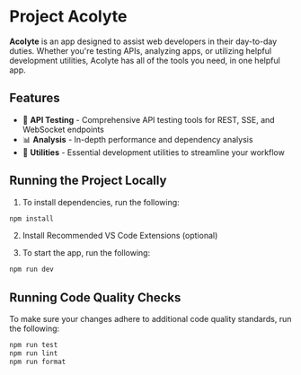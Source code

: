 # Project Acolyte

**Acolyte** is an app designed to assist web developers in their day-to-day duties. Whether you're testing APIs, analyzing apps, or utilizing helpful development utilities, Acolyte has all of the tools you need, in one helpful app.

## Features

- 🧪 **API Testing** - Comprehensive API testing tools for REST, SSE, and WebSocket endpoints
- 📊 **Analysis** - In-depth performance and dependency analysis
- 🔧 **Utilities** - Essential development utilities to streamline your workflow

## Running the Project Locally

1. To install dependencies, run the following:

```sh
npm install
```

2. Install Recommended VS Code Extensions (optional)

3. To start the app, run the following:

```sh
npm run dev
```

## Running Code Quality Checks

To make sure your changes adhere to additional code quality standards, run the following:

```sh
npm run test
npm run lint
npm run format
```
